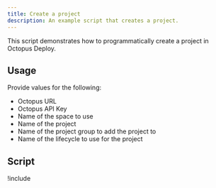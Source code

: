 ```yaml
---
title: Create a project
description: An example script that creates a project.
---
```


This script demonstrates how to programmatically create a project in Octopus Deploy.

## Usage
Provide values for the following:
- Octopus URL
- Octopus API Key
- Name of the space to use
- Name of the project
- Name of the project group to add the project to
- Name of the lifecycle to use for the project

## Script

!include <create-project-scripts>
